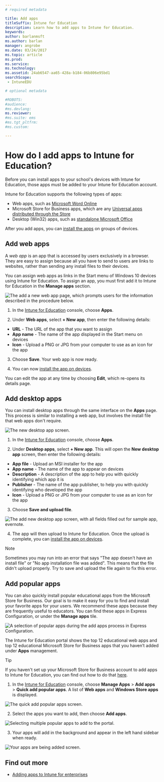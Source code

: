 ```yaml
---
# required metadata

title: Add apps
titleSuffix: Intune for Education
description: Learn how to add apps to Intune for Education.
keywords:
author: barlanmsft
ms.author: barlan
manager: angrobe
ms.date: 03/24/2017
ms.topic: article
ms.prod:
ms.service:
ms.technology:
ms.assetid: 24ab6547-aa65-428a-b184-06b806e95bd1
searchScope:
 - IntuneEDU

# optional metadata

#ROBOTS:
#audience:
#ms.devlang:
ms.reviewer:
#ms.suite: ems
#ms.tgt_pltfrm:
#ms.custom:

---
```


# How do I add apps to Intune for Education?

Before you can install apps to your school's devices with Intune for Education, those apps must be added to your Intune for Education account.

Intune for Education supports the following types of apps:
- Web apps, such as [Microsoft Word Online](https://office.live.com/start/Word.aspx)
- Microsoft Store for Business apps, which are any [Universal apps distributed through the Store](https://technet.microsoft.com/itpro/windows/manage/apps-in-windows-store-for-business)
- Desktop (Win32) apps, such as [standalone Microsoft Office](https://products.office.com/products)

After you add apps, you can [install the apps](install-apps.md) on groups of devices.

## Add web apps

A _web app_ is an app that is accessed by users exclusively in a browser. They are easy to assign because all you have to send to users are links to websites, rather than sending any install files to their devices.

You can assign web apps as links in the Start menu of Windows 10 devices using Intune for Education. To assign an app, you must first add it to Intune for Education in the **Manage apps** section.

  ![The add a new web app page, which prompts users for the information described in the procedure below.](./media/apps-001-add-webapp.png)

1. In the [Intune for Education](https://intuneeducation.portal.azure.com) console, choose **Apps**.


2. Under **Web apps**, select **+ New app**, then enter the following details:
 - **URL** - The URL of the app that you want to assign
 - **App name** - The name of the app displayed in the Start menu on devices
 - **Icon** - Upload a PNG or JPG from your computer to use as an icon for the app

3. Choose **Save**. Your web app is now ready.

4. You can now [install the app on devices](install-apps.md).

You can edit the app at any time by choosing **Edit**, which re-opens its details page.

## Add desktop apps

You can install desktop apps through the same interface on the **Apps** page. This process is similar to installing a web app, but involves the install file that web apps don't require.

![The new desktop app screen.](./media/apps-005-add-desktop-app.png)

1. In the [Intune for Education](https://intuneeducation.portal.azure.com) console, choose **Apps**.

2. Under **Desktop apps**, select **+ New app**. This will open the **New desktop app** screen, then enter the following details:
 - **App file** - Upload an MSI installer for the app
 - **App name** - The name of the app to appear on devices
 - **Description** - A description of the app to help you with quickly identifying which app it is
 - **Publisher** - The name of the app publisher, to help you with quickly identifying who developed the app
 - **Icon** - Upload a PNG or JPG from your computer to use as an icon for the app

3. Choose **Save and upload file**.

  ![The add new desktop app screen, with all fields filled out for sample app, evernote.](./media/apps-006-filled-out-desktop-app.png)

4. The app will then upload to Intune for Education. Once the upload is complete, you can [install the app on devices](install-apps.md).

> [!NOTE]
> Sometimes you may run into an error that says "The app doesn't have an install file" or "No app installation file was added". This means that the file didn't upload properly. Try to save and upload the file again to fix this error.

## Add popular apps

You can also quickly install popular educational apps from the Microsoft Store for Business. Our goal is to make it easy for you to find and install your favorite apps for your users. We recommend these apps because they are frequently useful to educators. You can find these apps in Express Configuration, or under the **Manage apps** tile.

  ![A selection of popular apps during the add apps process in Express Configuration.](./media/apps-007-popular-apps.png)

The Intune for Education portal shows the top 12 educational web apps and top 12 educational Microsoft Store for Business apps that you haven’t added under **Apps** management.

> [!TIP]
> If you haven't set up your Microsoft Store for Business account to add apps to Intune for Education, you can find out how to do that [here](acquire-store-apps.md).

1. In the [Intune for Education](https://intuneeducation.portal.azure.com) console, choose  **Manage Apps** > **Add apps** > **Quick add popular apps**. A list of **Web apps** and **Windows Store apps** is displayed.

  ![The quick add popular apps screen.](./media/apps-008-add-popular-apps.png)

2. Select the apps you want to add, then choose **Add apps**.

  ![Selecting multiple popular apps to add to the portal.](./media/apps-009-select-multiple-popular-apps.png)

3. Your apps will add in the background and appear in the left hand sidebar when ready.

  ![Your apps are being added screen.](./media/apps-010-your-popular-apps-are-being-added.png)

## Find out more

- [Adding apps to Intune for enterprises](https://docs.microsoft.com/intune/deploy-use/add-apps)

><!-- [&larr; **Add apps**](.\add-apps.md)      [**Install apps** &rarr;](.\install-apps.md) -->
